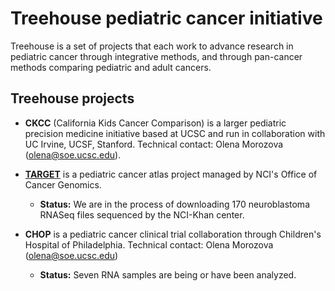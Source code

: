 # Treehouse pediatric cancer initiative

Treehouse is a set of projects that each work to advance research in pediatric 
cancer through integrative methods, and through pan-cancer methods comparing
pediatric and adult cancers.

## Treehouse projects

* **CKCC** (California Kids Cancer Comparison) is a larger pediatric precision medicine initiative based at UCSC and run in collaboration with UC Irvine, UCSF, Stanford.  Technical contact: Olena Morozova (olena@soe.ucsc.edu).

* **[TARGET](https://ocg.cancer.gov/programs/target)** is a pediatric cancer 
atlas project managed by NCI's Office of Cancer Genomics.
  * **Status:** We are in the process of downloading 170 neuroblastoma RNASeq 
files sequenced by the NCI-Khan center.

* **CHOP** is a pediatric cancer clinical trial collaboration through Children's Hospital of Philadelphia.  Technical contact: Olena Morozova (olena@soe.ucsc.edu)
  * **Status:** Seven RNA samples are being or have been analyzed.




